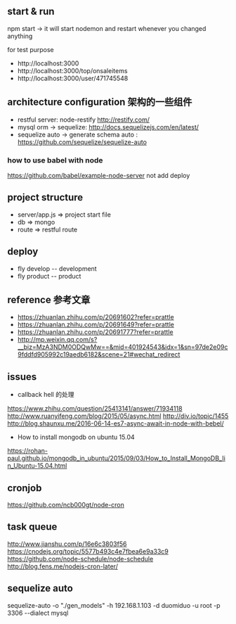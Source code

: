 ## start & run
npm start -> it will start nodemon and restart whenever you changed anything

for test purpose
- http://localhost:3000
- http://localhost:3000/top/onsaleitems
- http://localhost:3000/user/471745548

## architecture configuration 架构的一些组件
- restful server: node-restify http://restify.com/
- mysql orm -> sequelize: http://docs.sequelizejs.com/en/latest/
- sequelize auto -> generate schema auto : https://github.com/sequelize/sequelize-auto

### how to use babel with node
https://github.com/babel/example-node-server
not add deploy

## project structure
- server/app.js => project start file
- db => mongo
- route => restful route

## deploy
- fly develop -- development
- fly product -- product


## reference 参考文章
- https://zhuanlan.zhihu.com/p/20691602?refer=prattle
- https://zhuanlan.zhihu.com/p/20691649?refer=prattle
- https://zhuanlan.zhihu.com/p/20691777?refer=prattle
- http://mp.weixin.qq.com/s?__biz=MzA3NDM0ODQwMw==&mid=401924543&idx=1&sn=97de2e09c9fddfd905992c19aedb6182&scene=21#wechat_redirect


## issues
- callback hell 的处理

https://www.zhihu.com/question/25413141/answer/71934118
http://www.ruanyifeng.com/blog/2015/05/async.html
http://div.io/topic/1455
http://blog.shaunxu.me/2016-06-14-es7-async-await-in-node-with-bebel/

- How to install mongodb on ubuntu 15.04

https://rohan-paul.github.io/mongodb_in_ubuntu/2015/09/03/How_to_Install_MongoDB_Iin_Ubuntu-15.04.html

## cronjob
https://github.com/ncb000gt/node-cron


## task queue
http://www.jianshu.com/p/16e6c3803f56
https://cnodejs.org/topic/5577b493c4e7fbea6e9a33c9
https://github.com/node-schedule/node-schedule
http://blog.fens.me/nodejs-cron-later/

## sequelize auto
sequelize-auto -o "./gen_models" -h 192.168.1.103 -d duomiduo -u root -p 3306 --dialect mysql
